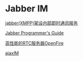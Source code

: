 # Jabber IM

[jabber(XMPP)架设内部即时通讯服务](http://blog.chinaunix.net/uid-20690190-id-1894479.html)

[Jabber Programmer's Guide](http://wiki.xmpp.org/web/Jabber_Programmer's_Guide)

[高性能的RTC服务器OpenFire](http://gao-xianglong.iteye.com/blog/1944234)

[ajaxIM](https://github.com/endtwist/AjaxIM)